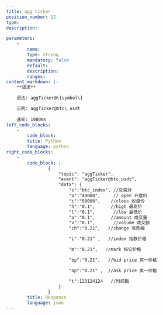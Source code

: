 ```yaml
---
title: agg ticker
position_number: 12
type:
description: 

parameters:
    -
        name:
        type: string
        mandatory: false
        default:
        description:
        ranges:
content_markdown: |-
    **请求**

    语法: aggTicker@\{symbol\}

    示例: aggTicker@btc\_usdt
    
    速率: 1000ms
left_code_blocks:
    -
        code_block:
        title: Python
        language: python
right_code_blocks:
    -
        code_block: |-
                {
                    "topic": "aggTicker", 
                    "event": "aggTicker@btc_usdt", 
                    "data": {
                        "s":"btc_index", //交易对
                        "o":"49000",     // open 开盘价
                        "c":"50000",    //cloes 收盘价
                        "h":"0.1",      //high 最高价
                        "l":"0.1",       //low 最低价
                        "a":"0.1",      //amount 成交量
                        "v":"0.1",       //volume 成交额
                        "ch":"0.21",   //change 涨跌幅

                        "i":"0.21" ,   //index 指数价格

                        "m":"0.21",   //mark 标记价格

                        "bp":"0.21",   //bid price 买一价格

                        "ap":"0.21" ,  //ask price 卖一价格

                        "t":123124124   //时间戳
                    }
                }
        title: Response
        language: json
---
```

